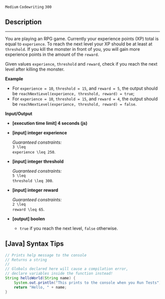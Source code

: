 `Medium`	`Codewriting` 	`300`

## Description
------

You are playing an RPG game. Currently your experience points (XP) total is equal to <code>experience</code>. To reach the next level your XP should be at least at <code>threshold</code>. If you kill the monster in front of you, you will gain more experience points in the amount of the <code>reward</code>.

Given values <code>experience</code>, <code>threshold</code> and <code>reward</code>, check if you reach the next level after killing the monster.


**Example**

* For <code>experience = 10</code>, <code>threshold = 15</code>, and <code>reward = 5</code>, the output should be
  <code>reachNextLevel(experience, threshold, reward) = true</code>;
* For <code>experience = 10</code>, <code>threshold = 15</code>, and <code>reward = 4</code>, the output should be
  <code>reachNextLevel(experience, threshold, reward) = false</code>.


**Input/Output**

* **[execution time limit] 4 seconds (js)**

* **[input] integer experience**

  _Guaranteed constraints:_<br>
  <code type='math/tex'>3 \leq experience \leq 250</code>.

* **[input] integer threshold**

  _Guaranteed constraints:_<br>
  <code type='math/tex'>5 \leq threshold \leq 300</code>.

* **[input] integer reward**

  _Guaranteed constraints:_<br>
  <code type='math/tex'>2 \leq reward \leq 65</code>.

* **[output] boolen**

  * <code>true</code> if you reach the next level, <code>false</code> otherwise.

## [Java] Syntax Tips

``` java
// Prints help message to the console
// Returns a string
// 
// Globals declared here will cause a compilation error,
// declare variables inside the function instead!
String helloWorld(String name) {
    System.out.println("This prints to the console when you Run Tests");
    return "Hello, " + name;
}
```

